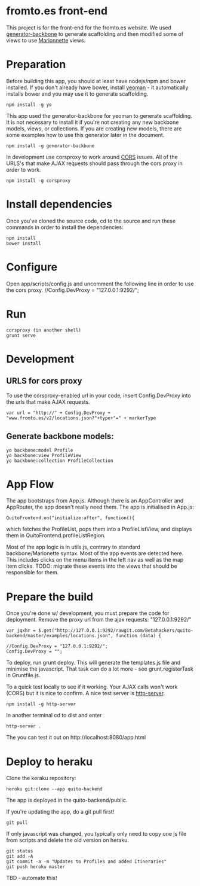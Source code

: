 fromto.es front-end
==============

This project is for the front-end for the fromto.es website. We used [generator-backbone](https://github.com/yeoman/generator-backbone)
to generate scaffolding and then modified some of views to use [Marionnette](http://marionettejs.com/) views.

# Preparation

Before building this app, you should at least have nodejs/npm and bower installed. If you don't already have bower,
install [yeoman](http://yeoman.io/index.html) - it automatically installs bower and you may use it to generate scaffolding.

    npm install -g yo

This app used the generator-backbone for yeoman to generate scaffolding. It is not necessary to install it if you're not
creating any new backbone models, views, or collections. If you are creating new models, there are some examples how to use this generator later in the document.

    npm install -g generator-backbone

In development use corsproxy to work around [CORS](http://en.wikipedia.org/wiki/Cross-origin_resource_sharing) issues.
All of the URLS's that make AJAX requests should pass through the cors proxy in order to work.

    npm install -g corsproxy

# Install dependencies

Once you've cloned the source code, cd to the source and run these commands in order to install the dependencies:

    npm install
    bower install

# Configure

Open app/scripts/config.js and uncomment the following line in order to use the cors proxy.
    //Config.DevProxy = "127.0.0.1:9292/";

# Run
    corsproxy (in another shell)
    grunt serve

# Development

## URLS for cors proxy

To use the corsproxy-enabled url in your code, insert Config.DevProxy into the urls that make AJAX requests.

    var url = "http://" + Config.DevProxy + "www.fromto.es/v2/locations.json?"+type+"=" + markerType

## Generate backbone models:

    yo backbone:model Profile
    yo backbone:view ProfileView
    yo backbone:collection ProfileCollection

# App Flow

The app bootstraps from App.js. Although there is an AppController and AppRouter, the app doesn't really need them.
The app is initialised in App.js:

    QuitoFrontend.on("initialize:after", function(){

which fetches the ProfileList, pops them into a ProfileListView, and displays them in QuitoFrontend.profileListRegion.

Most of the app logic is in utils.js, contrary to standard backbone/Marionette syntax. Most of the app events are detected here.
This includes clicks on the menu items in the left nav as well as the map item clicks. TODO: migrate these events into the
views that should be responsible for them.

# Prepare the build

Once you're done w/ development, you must prepare the code for deployment. Remove the proxy url from the ajax requests: "127.0.0.1:9292/"

    var jqxhr = $.get("http://127.0.0.1:9292/rawgit.com/Betahackers/quito-backend/master/examples/locations.json", function (data) {

    //Config.DevProxy = "127.0.0.1:9292/";
    Config.DevProxy = "";

To deploy, run grunt deploy. This will generate the templates.js file and minimise the javascript. That task can do a lot more - see
grunt.registerTask in Gruntfile.js.

To a quick test locally to see if it working. Your AJAX calls won't work (CORS) but it is nice to confirm.
A nice test server is [http-server](https://www.npmjs.org/package/http-server).

    npm install -g http-server

In another terminal cd to dist and enter

    http-server .

The you can test it out on http://localhost:8080/app.html

# Deploy to heraku

Clone the keraku repository:

    heroku git:clone --app quito-backend

The app is deployed in the quito-backend/public.

If you're updating the app, do a git pull first!

    git pull

If only javascript was changed, you typically only need to copy one js file from scripts and delete the old version on heraku.

    git status
    git add -A
    git commit -a -m "Updates to Profiles and added Itineraries"
    git push heroku master

TBD - automate this!
